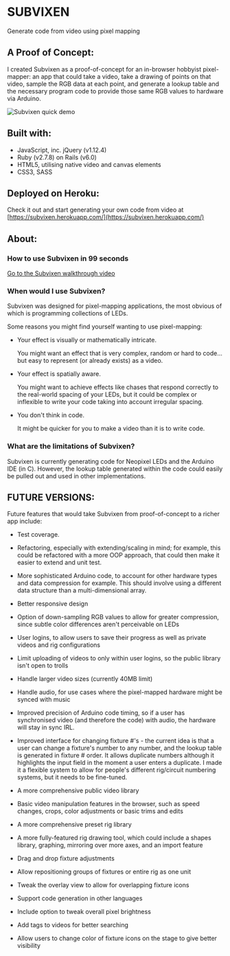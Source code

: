 # SUBVIXEN

Generate code from video using pixel mapping

## A Proof of Concept:

I created Subvixen as a proof-of-concept for an in-browser hobbyist pixel-mapper: an app that could take a video, take a drawing of points on that video, sample the RGB data at each point, and generate a lookup table and the necessary program code to provide those same RGB values to hardware via Arduino.

![Subvixen quick demo](http://res.cloudinary.com/mrmy/image/upload/v1517406335/demo_t5whon.gif)

## Built with:

- JavaScript, inc. jQuery (v1.12.4)
- Ruby (v2.7.8) on Rails (v6.0)
- HTML5, utilising native video and canvas elements
- CSS3, SASS

## Deployed on Heroku:

Check it out and start generating your own code from video at [https://subvixen.herokuapp.com/](https://subvixen.herokuapp.com/)

## About:

### How to use Subvixen in 99 seconds

[Go to the Subvixen walkthrough video](https://youtu.be/ZCpgYL-KHDM)

### When would I use Subvixen?

Subvixen was designed for pixel-mapping applications, the most obvious of which is programming collections of LEDs.

Some reasons you might find yourself wanting to use pixel-mapping:

- Your effect is visually or mathematically intricate.

  You might want an effect that is very complex, random or hard to code... but easy to represent (or already exists) as a video.

- Your effect is spatially aware.

  You might want to achieve effects like chases that respond correctly to the real-world spacing of your LEDs, but it could be complex or inflexible to write your code taking into account irregular spacing.

- You don't think in code.

  It might be quicker for you to make a video than it is to write code.

### What are the limitations of Subvixen?

Subvixen is currently generating code for Neopixel LEDs and the Arduino IDE (in C). However, the lookup table generated within the code could easily be pulled out and used in other implementations.

## FUTURE VERSIONS:

Future features that would take Subvixen from proof-of-concept to a richer app include:

- Test coverage.

- Refactoring, especially with extending/scaling in mind; for example, this could be refactored with a more OOP approach, that could then make it easier to extend and unit test.

- More sophisticated Arduino code, to account for other hardware types and data compression for example. This should involve using a different data structure than a multi-dimensional array.

- Better responsive design

- Option of down-sampling RGB values to allow for greater compression, since subtle color differences aren't perceivable on LEDs

- User logins, to allow users to save their progress as well as private videos and rig configurations

- Limit uploading of videos to only within user logins, so the public library isn't open to trolls

- Handle larger video sizes (currently 40MB limit)

- Handle audio, for use cases where the pixel-mapped hardware might be synced with music

- Improved precision of Arduino code timing, so if a user has synchronised video (and therefore the code) with audio, the hardware will stay in sync IRL.

- Improved interface for changing fixture #'s - the current idea is that a user can change a fixture's number to any number, and the lookup table is generated in fixture # order. It allows duplicate numbers although it highlights the input field in the moment a user enters a duplicate. I made it a flexible system to allow for people's different rig/circuit numbering systems, but it needs to be fine-tuned.

- A more comprehensive public video library

- Basic video manipulation features in the browser, such as speed changes, crops, color adjustments or basic trims and edits

- A more comprehensive preset rig library

- A more fully-featured rig drawing tool, which could include a shapes library, graphing, mirroring over more axes, and an import feature

- Drag and drop fixture adjustments

- Allow repositioning groups of fixtures or entire rig as one unit

- Tweak the overlay view to allow for overlapping fixture icons

- Support code generation in other languages

- Include option to tweak overall pixel brightness

- Add tags to videos for better searching

- Allow users to change color of fixture icons on the stage to give better visibility
